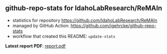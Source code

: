 ## github-repo-stats for IdahoLabResearch/ReMAIn

- statistics for repository https://github.com/IdahoLabResearch/ReMAIn
- managed by GitHub Action: https://github.com/jgehrcke/github-repo-stats
- workflow that created this README: `update-stats`

**Latest report PDF**: [report.pdf](https://github.com/idaholab/repository-statistics/raw/main/IdahoLabResearch/ReMAIn/latest-report/report.pdf)

